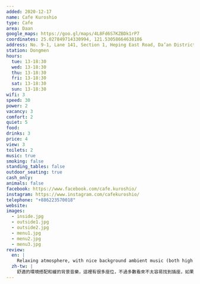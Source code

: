 ```yaml
---
added: 2020-12-17
name: Cafe Kuroshio
type: Cafe
area: Daan
google_maps: https://goo.gl/maps/4L8Fd6S7KZBDk1rP7
coordinates: 25.027849714330994, 121.53058664638186
address: No. 9-1, Lane 141, Section 1, Heping East Road, Da’an District, Taipei City, Taiwan 106
station: Dongmen
hours:
  tue: 13-18:30
  wed: 13-18:30
  thu: 13-18:30
  fri: 13-18:30
  sat: 13-18:30
  sun: 13-18:30
wifi: 3
speed: 30
power: 2
vacancy: 3
comfort: 2
quiet: 5
food: 
drinks: 3
price: 4
view: 3
toilets: 2
music: true
smoking: false
standing_tables: false
outdoor_seating: true
cash_only: 
animals: false
facebook: https://www.facebook.com/cafe.kuroshio/
instagram: https://www.instagram.com/cafekuroshio/
telephone: "+886223570018"
website: 
images:
  - inside.jpg
  - outside1.jpg
  - outside2.jpg
  - menu1.jpg
  - menu2.jpg
  - menu3.jpg
review:
  en: |
    Relaxing atmosphere, with nice background ambient music (both high and low tempo). There are many tables, but most seem to not have access to power. If you need power you should try to get a counter seat. The outdoor seating area is large, and looks like a great option when the weather is nice. Good drinks selection and very reasonable prices! One minor downside might be that most of the chairs are quite hard, and perhaps not very comfortable for extended stays.
  zh-tw: |
    舒適的環境搭配和緩的背景音樂，這裡有很多座位，不過多數看來不太容易找到插座，如果你需要充電，可能需要選擇吧台座位。戶外座位區很大，天氣好的時候應該很不錯，有很多很棒的飲料選擇，價格也很實惠！一個小缺點是大部分的椅子太硬了，不確定是否能久待。
---
```

